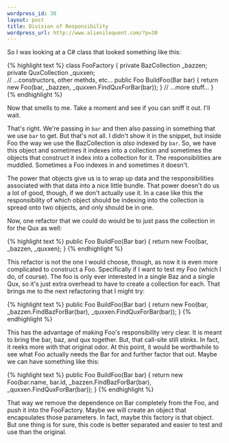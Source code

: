 ```yaml
--- 
wordpress_id: 30
layout: post
title: Division of Responsibility
wordpress_url: http://www.alieniloquent.com/?p=30
---
```

<p>So I was looking at a C# class that looked something like this:</p>
{% highlight text %}
class FooFactory
{
  private BazCollection _bazzen;
  private QuxCollection _quxxen;
<br />		
  // ...constructors, other methds, etc...
  public Foo BuildFoo(Bar bar)
  {
    return new Foo(bar, _bazzen, _quxxen.FindQuxForBar(bar));
  }
  // ...more stuff...
}
{% endhighlight %}
<p>Now that smells to me.  Take a moment and see if you can sniff it out.  I'll wait.</p>
<p>That's right.  We're passing in <code>bar</code> and then also passing in something that we use <code>bar</code> to get.  But that's not all.  I didn't show it in the snippet, but inside Foo the way we use the BazCollection is <em>also</em> indexed by <code>bar</code>.  So, we have this object and sometimes it indexes into a collection and sometimes the objects that construct it index into a collection for it.  The responsibilities are muddled.  Sometimes a Foo indexes in and sometimes it doesn't.</p>
<p>The power that objects give us is to wrap up data and the responsibilities associated with that data into a nice little bundle.  That power doesn't do us a lot of good, though, if we don't actually use it.  In a case like this the responsibility of which object should be indexing into the collection is spread onto two objects, and only should be in one.</p>
<p>Now, one refactor that we could do would be to just pass the collection in for the Qux as well:</p>
{% highlight text %}
public Foo BuildFoo(Bar bar)
{
  return new Foo(bar, _bazzen, _quxxen);
}
{% endhighlight %}
<p>This refactor is not the one I would choose, though, as now it is even more complicated to construct a Foo.  Specifically if I want to test my Foo (which I do, of course).  The foo is only ever interested in a single Baz and a single Qux, so it's just extra overhead to have to create a collection for each.  That brings me to the next refactoring that I might try:</p>
{% highlight text %}
public Foo BuildFoo(Bar bar)
{
  return new Foo(bar, _bazzen.FindBazForBar(bar), _quxxen.FindQuxForBar(bar));
}
{% endhighlight %}
<p>This has the advantage of making Foo's responsibility very clear.  It is meant to bring the bar, baz, and qux together.  But, that call-site still stinks.  In fact, it reeks more with that original odor.  At this point, it would be worthwhile to see what Foo actually needs the Bar for and further factor that out.  Maybe we can have something like this:</p>
{% highlight text %}
public Foo BuildFoo(Bar bar)
{
  return new Foo(bar.name, bar.id, _bazzen.FindBazForBar(bar), _quxxen.FindQuxForBar(bar));
}
{% endhighlight %}
<p>That way we remove the dependence on Bar completely from the Foo, and push it into the FooFactory.  Maybe we will create an object that encapsulates those parameters.  In fact, maybe this factory is that object.  But one thing is for sure, this code is better separated and easier to test and use than the original.</p>
